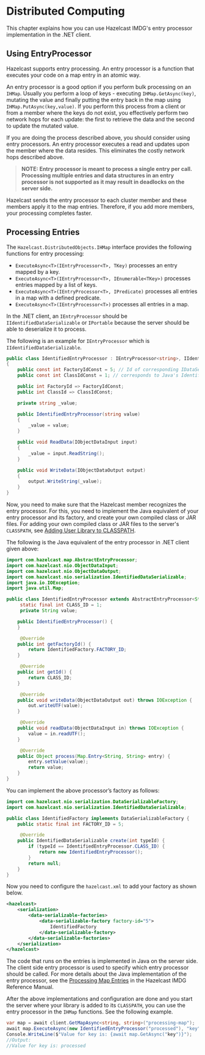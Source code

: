 # Distributed Computing

This chapter explains how you can use Hazelcast IMDG's entry processor implementation in the .NET client.

## Using EntryProcessor

Hazelcast supports entry processing. An entry processor is a function that executes your code on a map entry in an atomic way.

An entry processor is a good option if you perform bulk processing on an `IHMap`. Usually you perform a loop of keys - executing `IHMap.GetAsync(key)`, mutating the value and finally putting the entry back in the map using `IHMap.PutAsync(key,value)`. If you perform this process from a client or from a member where the keys do not exist, you effectively perform two network hops for each update: the first to retrieve the data and the second to update the mutated value.

If you are doing the process described above, you should consider using entry processors. An entry processor executes a read and updates upon the member where the data resides. This eliminates the costly network hops described above.

> **NOTE: Entry processor is meant to process a single entry per call. Processing multiple entries and data structures in an entry processor is not supported as it may result in deadlocks on the server side.**

Hazelcast sends the entry processor to each cluster member and these members apply it to the map entries. Therefore, if you add more members, your processing completes faster.

## Processing Entries

The `Hazelcast.DistributedObjects.IHMap` interface provides the following functions for entry processing:

* `ExecuteAsync<T>(IEntryProcessor<T>, TKey)` processes an entry mapped by a key.
* `ExecuteAsync<T>(IEntryProcessor<T>, IEnumerable<TKey>)` processes entries mapped by a list of keys.
* `ExecuteAsync<T>(IEntryProcessor<T>, IPredicate)` processes all entries in a map with a defined predicate.
* `ExecuteAsync<T>(IEntryProcessor<T>)` processes all entries in a map.

In the .NET client, an `IEntryProcessor` should be `IIdentifiedDataSerializable` or `IPortable` because the server should be able to deserialize it to process.

The following is an example for `IEntryProcessor` which is `IIdentifiedDataSerializable`.

```csharp
public class IdentifiedEntryProcessor : IEntryProcessor<string>, IIdentifiedDataSerializable
{
    public const int FactoryIdConst = 5; // Id of corresponding IDataSerializableFactory
    public const int ClassIdConst = 1; // corresponds to Java's IdentifiedEntryProcessor.CLASS_ID

    public int FactoryId => FactoryIdConst;
    public int ClassId => ClassIdConst;

    private string _value;

    public IdentifiedEntryProcessor(string value)
    {
        _value = value;
    }

    public void ReadData(IObjectDataInput input)
    {
        _value = input.ReadString();
    }

    public void WriteData(IObjectDataOutput output)
    {
        output.WriteString(_value);
    }
}
```

Now, you need to make sure that the Hazelcast member recognizes the entry processor. For this, you need to implement the Java equivalent of your entry processor and its factory, and create your own compiled class or JAR files. For adding your own compiled class or JAR files to the server's `CLASSPATH`, see [Adding User Library to CLASSPATH](https://docs.hazelcast.com/imdg/latest/clusters/deploying-code-from-clients.html#adding-user-library-to-classpath).

The following is the Java equivalent of the entry processor in .NET client given above:

```java
import com.hazelcast.map.AbstractEntryProcessor;
import com.hazelcast.nio.ObjectDataInput;
import com.hazelcast.nio.ObjectDataOutput;
import com.hazelcast.nio.serialization.IdentifiedDataSerializable;
import java.io.IOException;
import java.util.Map;

public class IdentifiedEntryProcessor extends AbstractEntryProcessor<String, String> implements IdentifiedDataSerializable {
     static final int CLASS_ID = 1;
     private String value;

    public IdentifiedEntryProcessor() {
    }

     @Override
    public int getFactoryId() {
        return IdentifiedFactory.FACTORY_ID;
    }

     @Override
    public int getId() {
        return CLASS_ID;
    }

     @Override
    public void writeData(ObjectDataOutput out) throws IOException {
        out.writeUTF(value);
    }

     @Override
    public void readData(ObjectDataInput in) throws IOException {
        value = in.readUTF();
    }

     @Override
    public Object process(Map.Entry<String, String> entry) {
        entry.setValue(value);
        return value;
    }
}
```

You can implement the above processor’s factory as follows:

```java
import com.hazelcast.nio.serialization.DataSerializableFactory;
import com.hazelcast.nio.serialization.IdentifiedDataSerializable;

public class IdentifiedFactory implements DataSerializableFactory {
    public static final int FACTORY_ID = 5;

     @Override
    public IdentifiedDataSerializable create(int typeId) {
        if (typeId == IdentifiedEntryProcessor.CLASS_ID) {
            return new IdentifiedEntryProcessor();
        }
        return null;
    }
}
```

Now you need to configure the `hazelcast.xml` to add your factory as shown below.

```xml
<hazelcast>
    <serialization>
        <data-serializable-factories>
            <data-serializable-factory factory-id="5">
                IdentifiedFactory
            </data-serializable-factory>
        </data-serializable-factories>
    </serialization>
</hazelcast>
```

The code that runs on the entries is implemented in Java on the server side. The client side entry processor is used to specify which entry processor should be called. For more details about the Java implementation of the entry processor, see the [Processing Map Entries](https://docs.hazelcast.com/hazelcast/latest/computing/entry-processor.html) in the Hazelcast IMDG Reference Manual.

After the above implementations and configuration are done and you start the server where your library is added to its `CLASSPATH`, you can use the entry processor in the `IHMap` functions. See the following example.

```csharp
var map = await client.GetMapAsync<string, string>("processing-map");
await map.ExecuteAsync(new IdentifiedEntryProcessor("processed"), "key");
Console.WriteLine($"Value for key is: {await map.GetAsync("key")}");
//Output:
//Value for key is: processed
```